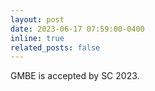 ```yaml
---
layout: post
date: 2023-06-17 07:59:00-0400
inline: true
related_posts: false
---
```


GMBE is accepted by SC 2023.
<!-- <strong style="color: var(--global-award-color);font-size:15px;font-family:monospace;font-weight:900;">Best Paper Award at HPCA 2023</strong> -->
